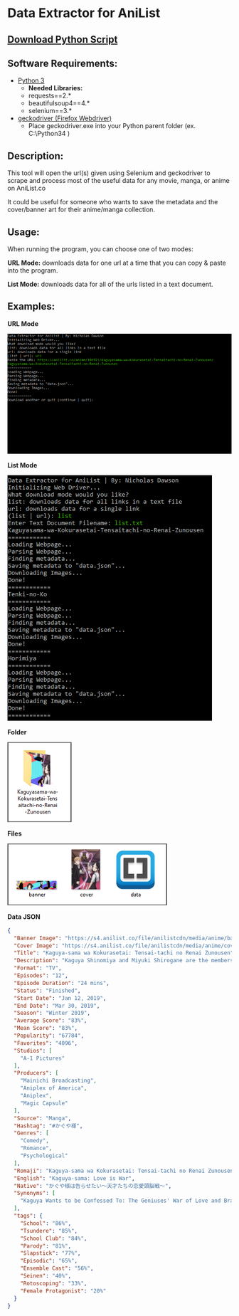 # Data Extractor for AniList

## [Download Python Script](https://raw.githubusercontent.com/NicholasDawson/Data-Extractor-for-AniList/master/data_extractor_for_anilist.py "Download")

## Software Requirements:
- [Python 3](https://www.python.org/downloads/ "Python 3")
	 - **Needed Libraries:**
	- requests==2.*
	- beautifulsoup4==4.*
	- selenium==3.*
- [geckodriver (Firefox Webdriver)](https://github.com/mozilla/geckodriver/releases "geckodriver")
	- Place geckodriver.exe into your Python parent folder (ex. C:\Python34 )

## Description:
This tool will open the url(s) given using Selenium and geckodriver to scrape and process most of the useful data for any movie, manga, or anime on AniList.co

It could be useful for someone who wants to save the metadata and the cover/banner art for their anime/manga collection.

## Usage:
When running the program, you can choose one of two modes:

**URL Mode:** downloads data for one url at a time that you can copy & paste into the program.

**List Mode:** downloads data for all of the urls listed in a text document.

## Examples:
**URL Mode**

![URL Mode Screenshot Terminal](https://raw.githubusercontent.com/NicholasDawson/Data-Extractor-for-AniList/master/Screenshots/url_mode.png "URL Mode Screenshot Terminal")

**List Mode**

![List Mode Screenshot Terminal](https://raw.githubusercontent.com/NicholasDawson/Data-Extractor-for-AniList/master/Screenshots/list_mode.png "List Mode Screenshot Terminal")

**Folder**

![Folder Screenshot](https://raw.githubusercontent.com/NicholasDawson/Data-Extractor-for-AniList/master/Screenshots/folder.png "Folder Screenshot")

**Files**

![Files Screenshot](https://raw.githubusercontent.com/NicholasDawson/Data-Extractor-for-AniList/master/Screenshots/files.png "Files Screenshot")

**Data JSON**
```json
{
  "Banner Image": "https://s4.anilist.co/file/anilistcdn/media/anime/banner/101921-rDCpn6FK0mHt.jpg",
  "Cover Image": "https://s4.anilist.co/file/anilistcdn/media/anime/cover/large/bx101921-qSV6zMacSDm4.png",
  "Title": "Kaguya-sama wa Kokurasetai: Tensai-tachi no Renai Zunousen",
  "Description": "Kaguya Shinomiya and Miyuki Shirogane are the members of the incredibly prestigious Shuichi'in Academy's student council, asserting their positions as geniuses among geniuses. All the time they spend together has caused the two of them to develop feelings for each other, but their pride will not allow them to be the one to confess and become the submissive one in the relationship! Love is war, and their battle to make the other confess begins now!\n\n(Source: MangaUpdates)",
  "Format": "TV",
  "Episodes": "12",
  "Episode Duration": "24 mins",
  "Status": "Finished",
  "Start Date": "Jan 12, 2019",
  "End Date": "Mar 30, 2019",
  "Season": "Winter 2019",
  "Average Score": "83%",
  "Mean Score": "83%",
  "Popularity": "67784",
  "Favorites": "4096",
  "Studios": [
    "A-1 Pictures"
  ],
  "Producers": [
    "Mainichi Broadcasting",
    "Aniplex of America",
    "Aniplex",
    "Magic Capsule"
  ],
  "Source": "Manga",
  "Hashtag": "#かぐや様",
  "Genres": [
    "Comedy",
    "Romance",
    "Psychological"
  ],
  "Romaji": "Kaguya-sama wa Kokurasetai: Tensai-tachi no Renai Zunousen",
  "English": "Kaguya-sama: Love is War",
  "Native": "かぐや様は告らせたい～天才たちの恋愛頭脳戦～",
  "Synonyms": [
    "Kaguya Wants to be Confessed To: The Geniuses' War of Love and Brains"
  ],
  "tags": {
    "School": "86%",
    "Tsundere": "85%",
    "School Club": "84%",
    "Parody": "81%",
    "Slapstick": "77%",
    "Episodic": "65%",
    "Ensemble Cast": "56%",
    "Seinen": "40%",
    "Rotoscoping": "33%",
    "Female Protagonist": "20%"
  }
}
```

